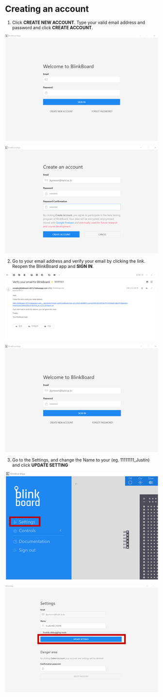 # Creating an account

1. Click **CREATE NEW ACCOUNT**. Type your valid email address and password and click **CREATE ACCOUNT**.

![](../.gitbook/assets/account1.png)

![](../.gitbook/assets/account2.png)



2. Go to your email address and verify your email by clicking the link.   
Reopen the BlinkBoard app and **SIGN IN**.

![](../.gitbook/assets/account3.png)

![](../.gitbook/assets/account4.png)

3.  Go to the Settings, and change the Name to your  \(eg. 11111111\_Justin\) and click **UPDATE SETTING**

![](../.gitbook/assets/account5.png)

![](../.gitbook/assets/account6.png)

